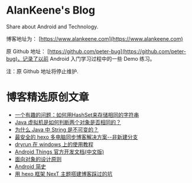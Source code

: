# AlanKeene's Blog

Share about Android and Technology. 

博客地址为： [https://www.alankeene.com](https://www.alankeene.com)

原 Github 地址： [https://github.com/peter-bug](https://github.com/peter-bug)，记录了以前 Android 入门学习过程中的一些 Demo 练习。

注：原 Github 地址将停止维护.

# 博客精选原创文章
- [一个有趣的问题：如何用HashSet来存储相同的字符串](https://www.alankeene.com/2019/0223/how-to-store-same-string-in-hashset.html)
- [Java 虚拟机是如何判断两个对象是否相同的？](https://www.alankeene.com/2019/0222/how-jvm-distinguish-object.html)
- [为什么 Java 中 String 是不可变的？](https://www.alankeene.com/2019/0219/why-string-imutable.html)
- [最安全的 hexo 多电脑同步博客解决方案--非新建分支](https://www.alankeene.com/2019/0102/hexo-perfect-synchronize.html)
- [dryrun 在 windows 上的使用教程](https://www.alankeene.com/2018/0618/use-dryrun-in-windows.html)
- [Android Things 官方开发文档(中文版)](https://www.alankeene.com/2018/0421/Android-Things.html)
- [面向对象的设计原则](https://www.alankeene.com/2018/0418/principles-of-OOD.html)
- [Android 简史](https://www.alankeene.com/2018/0417/Android-history.html) 
- [用 hexo 框架 NexT 主题搭建博客踩过的坑](https://www.alankeene.com/2018/0412/next-problems.html)

